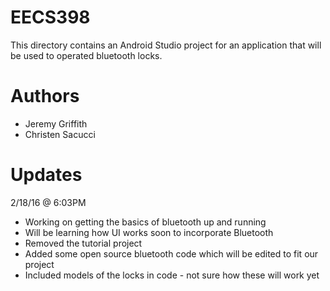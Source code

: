 # EECS398
This directory contains an Android Studio project for an application that will be used to operated bluetooth locks.
# Authors 
* Jeremy Griffith
* Christen Sacucci
# Updates
2/18/16 @ 6:03PM
* Working on getting the basics of bluetooth up and running
* Will be learning how UI works soon to incorporate Bluetooth
* Removed the tutorial project
* Added some open source bluetooth code which will be edited to fit our project
* Included models of the locks in code - not sure how these will work yet